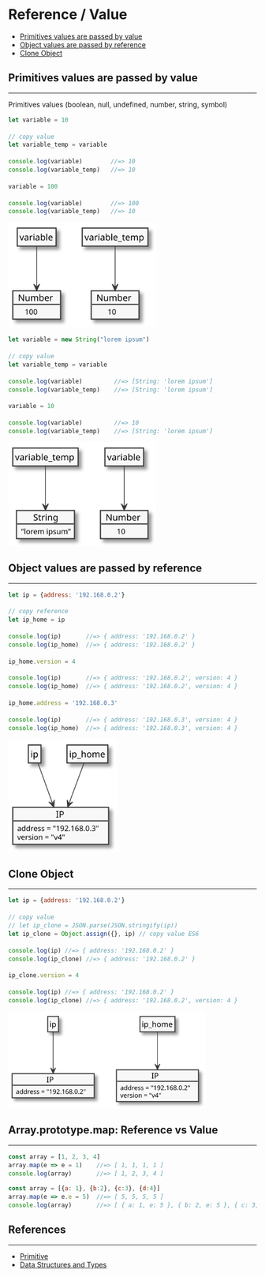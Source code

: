 # Reference / Value

* [Primitives values are passed by value](#primitives-values-are-passed-by-value)
* [Object values are passed by reference](#object-values-are-passed-by-reference)
* [Clone Object](#clone-object)

## Primitives values are passed by value
---

Primitives values (boolean, null, undefined, number, string, symbol)

```js
let variable = 10

// copy value
let variable_temp = variable

console.log(variable)        //=> 10
console.log(variable_temp)   //=> 10

variable = 100

console.log(variable)        //=> 100
console.log(variable_temp)   //=> 10
```

<img src="assets/object-value-number.svg" alt="Point Object" width="300">

```js
let variable = new String("lorem ipsum")

// copy value
let variable_temp = variable

console.log(variable)         //=> [String: 'lorem ipsum']
console.log(variable_temp)    //=> [String: 'lorem ipsum']

variable = 10

console.log(variable)         //=> 10
console.log(variable_temp)    //=> [String: 'lorem ipsum']
```

<img src="assets/object-value-string.svg" alt="Point Object" width="300">

## Object values are passed by reference
---

```js
let ip = {address: '192.168.0.2'}

// copy reference
let ip_home = ip

console.log(ip)       //=> { address: '192.168.0.2' }
console.log(ip_home)  //=> { address: '192.168.0.2' }

ip_home.version = 4

console.log(ip)       //=> { address: '192.168.0.2', version: 4 }
console.log(ip_home)  //=> { address: '192.168.0.2', version: 4 }

ip_home.address = '192.168.0.3'

console.log(ip)       //=> { address: '192.168.0.3', version: 4 }
console.log(ip_home)  //=> { address: '192.168.0.3', version: 4 }
```

<img src="assets/object-reference.svg" alt="Point Object" width="220">

## Clone Object
---

```js
let ip = {address: '192.168.0.2'}

// copy value
// let ip_clone = JSON.parse(JSON.stringify(ip))
let ip_clone = Object.assign({}, ip) // copy value ES6

console.log(ip) //=> { address: '192.168.0.2' }
console.log(ip_clone) //=> { address: '192.168.0.2' }

ip_clone.version = 4

console.log(ip) //=> { address: '192.168.0.2' }
console.log(ip_clone) //=> { address: '192.168.0.2', version: 4 }
```

<img src="assets/object-clone.svg" alt="Point Object" width="400">

## Array.prototype.map: Reference vs Value
---

```js
const array = [1, 2, 3, 4]
array.map(e => e = 1)    //=> [ 1, 1, 1, 1 ]
console.log(array)       //=> [ 1, 2, 3, 4 ]
```

```js
const array = [{a: 1}, {b:2}, {c:3}, {d:4}]
array.map(e => e.e = 5)  //=> [ 5, 5, 5, 5 ]
console.log(array)       //=> [ { a: 1, e: 5 }, { b: 2, e: 5 }, { c: 3, e: 5 }, { d: 4, e: 5 } ]
```

## References
---

* [Primitive](https://developer.mozilla.org/en-US/docs/Web/JavaScript/Data_structures#Primitive_values)
* [Data Structures and Types](https://developer.mozilla.org/en-US/docs/Web/JavaScript/Guide/Grammar_and_Types#Data_structures_and_types)